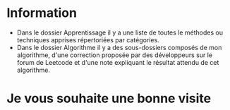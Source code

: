 # Information

- Dans le dossier  Apprentissage il y  a une liste de toutes le méthodes ou techniques apprises répertoriées par catégories. 
-  Dans le dossier Algorithme il y a  des sous-dossiers composés  de mon algorithme, d'une correction proposée par des développeurs sur le forum de Leetcode et d'une  note expliquant  le résultat attendu de cet algorithme.

# Je vous souhaite une bonne visite
